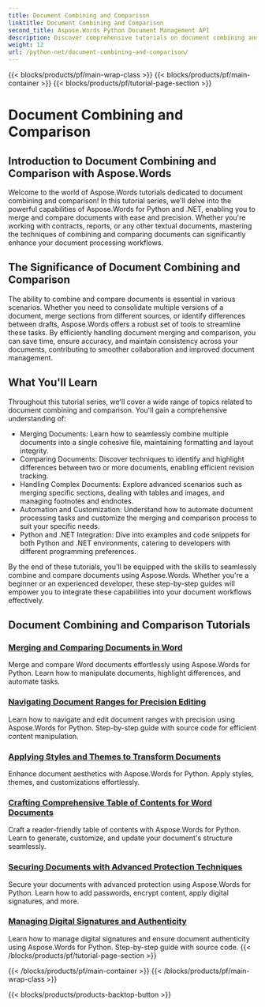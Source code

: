 ```yaml
---
title: Document Combining and Comparison
linktitle: Document Combining and Comparison
second_title: Aspose.Words Python Document Management API
description: Discover comprehensive tutorials on document combining and comparison using Aspose.Words for Python and .NET. Learn how to merge and compare documents seamlessly, enhancing your document processing workflows.
weight: 12
url: /python-net/document-combining-and-comparison/
---
```


{{< blocks/products/pf/main-wrap-class >}}
{{< blocks/products/pf/main-container >}}
{{< blocks/products/pf/tutorial-page-section >}}

# Document Combining and Comparison

## Introduction to Document Combining and Comparison with Aspose.Words

Welcome to the world of Aspose.Words tutorials dedicated to document combining and comparison! In this tutorial series, we'll delve into the powerful capabilities of Aspose.Words for Python and .NET, enabling you to merge and compare documents with ease and precision. Whether you're working with contracts, reports, or any other textual documents, mastering the techniques of combining and comparing documents can significantly enhance your document processing workflows.

## The Significance of Document Combining and Comparison

The ability to combine and compare documents is essential in various scenarios. Whether you need to consolidate multiple versions of a document, merge sections from different sources, or identify differences between drafts, Aspose.Words offers a robust set of tools to streamline these tasks. By efficiently handling document merging and comparison, you can save time, ensure accuracy, and maintain consistency across your documents, contributing to smoother collaboration and improved document management.

## What You'll Learn

Throughout this tutorial series, we'll cover a wide range of topics related to document combining and comparison. You'll gain a comprehensive understanding of:

- Merging Documents: Learn how to seamlessly combine multiple documents into a single cohesive file, maintaining formatting and layout integrity.
- Comparing Documents: Discover techniques to identify and highlight differences between two or more documents, enabling efficient revision tracking.
- Handling Complex Documents: Explore advanced scenarios such as merging specific sections, dealing with tables and images, and managing footnotes and endnotes.
- Automation and Customization: Understand how to automate document processing tasks and customize the merging and comparison process to suit your specific needs.
- Python and .NET Integration: Dive into examples and code snippets for both Python and .NET environments, catering to developers with different programming preferences.

By the end of these tutorials, you'll be equipped with the skills to seamlessly combine and compare documents using Aspose.Words. Whether you're a beginner or an experienced developer, these step-by-step guides will empower you to integrate these capabilities into your document workflows effectively.

## Document Combining and Comparison Tutorials
### [Merging and Comparing Documents in Word](./merge-compare-documents/)
Merge and compare Word documents effortlessly using Aspose.Words for Python. Learn how to manipulate documents, highlight differences, and automate tasks.
### [Navigating Document Ranges for Precision Editing](./document-ranges/)
Learn how to navigate and edit document ranges with precision using Aspose.Words for Python. Step-by-step guide with source code for efficient content manipulation.
### [Applying Styles and Themes to Transform Documents](./apply-styles-themes-documents/)
Enhance document aesthetics with Aspose.Words for Python. Apply styles, themes, and customizations effortlessly.
### [Crafting Comprehensive Table of Contents for Word Documents](./generate-table-contents/)
Craft a reader-friendly table of contents with Aspose.Words for Python. Learn to generate, customize, and update your document's structure seamlessly.
### [Securing Documents with Advanced Protection Techniques](./secure-documents-protection/)
Secure your documents with advanced protection using Aspose.Words for Python. Learn how to add passwords, encrypt content, apply digital signatures, and more.
### [Managing Digital Signatures and Authenticity](./manage-digital-signatures/)
Learn how to manage digital signatures and ensure document authenticity using Aspose.Words for Python. Step-by-step guide with source code.
{{< /blocks/products/pf/tutorial-page-section >}}

{{< /blocks/products/pf/main-container >}}
{{< /blocks/products/pf/main-wrap-class >}}

{{< blocks/products/products-backtop-button >}}
